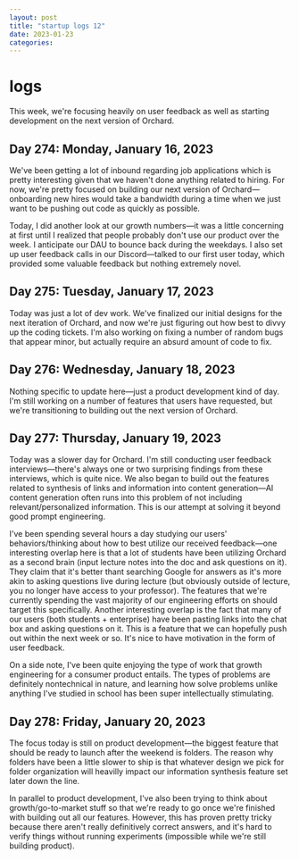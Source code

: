 ```yaml
---
layout: post
title: "startup logs 12"
date: 2023-01-23
categories:
---
```

# logs

This week, we're focusing heavily on user feedback as well as starting development on the next version of Orchard.

## Day 274: Monday, January 16, 2023

We've been getting a lot of inbound regarding job applications which is pretty interesting given that we haven't done anything related to hiring. For now, we're pretty focused on building our next version of Orchard—onboarding new hires would take a bandwidth during a time when we just want to be pushing out code as quickly as possible.

Today, I did another look at our growth numbers—it was a little concerning at first until I realized that people probably don't use our product over the week. I anticipate our DAU to bounce back during the weekdays. I also set up user feedback calls in our Discord—talked to our first user today, which provided some valuable feedback but nothing extremely novel.

## Day 275: Tuesday, January 17, 2023

Today was just a lot of dev work. We've finalized our initial designs for the next iteration of Orchard, and now we're just figuring out how best to divvy up the coding tickets. I'm also working on fixing a number of random bugs that appear minor, but actually require an absurd amount of code to fix.

## Day 276: Wednesday, January 18, 2023

Nothing specific to update here—just a product development kind of day. I'm still working on a number of features that users have requested, but we're transitioning to building out the next version of Orchard.

## Day 277: Thursday, January 19, 2023

Today was a slower day for Orchard. I'm still conducting user feedback interviews—there's always one or two surprising findings from these interviews, which is quite nice. We also began to build out the features related to synthesis of links and information into content generation—AI content generation often runs into this problem of not including relevant/personalized information. This is our attempt at solving it beyond good prompt engineering. 

I've been spending several hours a day studying our users' behaviors/thinking about how to best utilize our received feedback—one interesting overlap here is that a lot of students have been utilizing Orchard as a second brain (input lecture notes into the doc and ask questions on it). They claim that it's better thant searching Google for answers as it's more akin to asking questions live during lecture (but obviously outside of lecture, you no longer have access to your professor). The features that we're currently spending the vast majority of our engineering efforts on should target this specifically. Another interesting overlap is the fact that many of our users (both students + enterprise) have been pasting links into the chat box and asking questions on it. This is a feature that we can hopefully push out within the next week or so. It's nice to have motivation in the form of user feedback.

On a side note, I've been quite enjoying the type of work that growth engineering for a consumer product entails. The types of problems are definitely nontechnical in nature, and learning how solve problems unlike anything I've studied in school has been super intellectually stimulating.

## Day 278: Friday, January 20, 2023

The focus today is still on product development—the biggest feature that should be ready to launch after the weekend is folders. The reason why folders have been a little slower to ship is that whatever design we pick for folder organization will heavilly impact our information synthesis feature set later down the line.

In parallel to product development, I've also been trying to think about growth/go-to-market stuff so that we're ready to go once we're finished with building out all our features. However, this has proven pretty tricky because there aren't really definitively correct answers, and it's hard to verify things without running experiments (impossible while we're still building product).